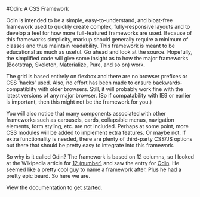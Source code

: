 #Odin: A CSS Framework

Odin is intended to be a simple, easy-to-understand, and bloat-free framework used to quickly create complex, fully-responsive layouts and to develop a feel for how more full-featured frameworks are used. Because of this frameworks simplicity, markup should generally require a minimum of classes and thus maintain readability. This framework is meant to be educational as much as useful. Go ahead and look at the source. Hopefully, the simplified code will give some insight as to how the major frameworks (Bootstrap, Skeleton, Materialize, Pure, and so on) work.

The grid is based entirely on flexbox and there are no browser prefixes or CSS 'hacks' used. Also, no effort has been made to ensure backwards-compatiblity with older browsers. Still, it will probably work fine with the latest versions of any major browser. (So if compatability with IE9 or earlier is important, then this might not be the framework for you.)

You will also notice that many components associated with other frameworks such as carousels, cards, collapsible menus, navigation elements, form styling, etc. are not included. Perhaps at some point, more CSS modules will be added to implement extra features. Or maybe not. If extra functionality is needed, there are plenty of third-party CSS/JS options out there that should be pretty easy to integrate into this framework.

So why is it called Odin? The framework is based on 12 columns, so I looked at the Wikipedia article for <a href="https://en.wikipedia.org/wiki/12_(number)">12 (number)</a> and saw the entry for <a href="https://en.wikipedia.org/wiki/Odin">Odin</a>. He seemed like a pretty cool guy to name a framework after. Plus he had a pretty epic beard. So here we are.

View the documentation to [get started](http://joncoop.github.io/odin/).
